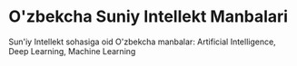 # O'zbekcha Suniy Intellekt Manbalari
Sun'iy Intellekt sohasiga oid O'zbekcha manbalar: Artificial Intelligence, Deep Learning, Machine Learning
